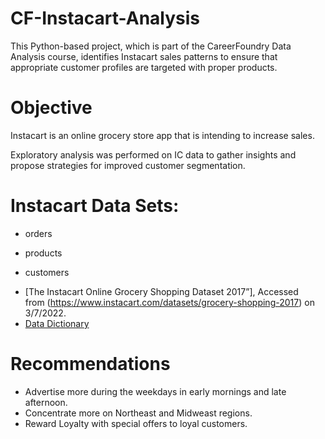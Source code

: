 # CF-Instacart-Analysis 
This Python-based project, which is part of the CareerFoundry Data Analysis course, identifies Instacart sales patterns to ensure that appropriate customer profiles are targeted with proper products.

# Objective
Instacart is an online grocery store app that is intending to increase sales. 

Exploratory analysis was performed on IC data to gather insights and propose strategies for improved customer segmentation.

# Instacart Data Sets: 
  * orders
   
  * products
  
  * customers
- [The Instacart Online Grocery Shopping Dataset 2017”], Accessed from (https://www.instacart.com/datasets/grocery-shopping-2017) on 3/7/2022.
- [Data Dictionary](https://gist.github.com/jeremystan/c3b39d947d9b88b3ccff3147dbcf6c6b)

# Recommendations 

- Advertise more during the weekdays in early mornings and late afternoon.
- Concentrate more on Northeast and Midweast regions.
- Reward Loyalty with special offers to loyal customers.
